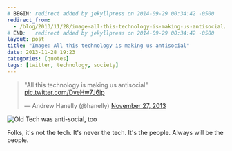 ```yaml
---
# BEGIN: redirect added by jekyllpress on 2014-09-29 00:34:42 -0500
redirect_from:
  - /blog/2013/11/28/image-all-this-technology-is-making-us-antisocial/
# END:   redirect added by jekyllpress on 2014-09-29 00:34:42 -0500
layout: post
title: "Image: All this technology is making us antisocial"
date: 2013-11-28 19:23
categories: [quotes]
tags: [twitter, technology, society]
---
```

<blockquote class="twitter-tweet" data-cards="hidden" lang="en"><p>&quot;All this technology is making us antisocial&quot; <a href="http://t.co/DveHw7J6jp">pic.twitter.com/DveHw7J6jp</a></p>&mdash; Andrew Hanelly (@hanelly) <a href="https://twitter.com/hanelly/statuses/405754162555944960">November 27, 2013</a></blockquote>
<script async src="//platform.twitter.com/widgets.js" charset="utf-8"></script>

![Old Tech was anti-social, too](/images/old-tech-antisocial.jpg "Old tech was just as anti-social as our new tech is.") 

Folks, it's not the tech. It's never the tech. It's the people. Always will be the people.
